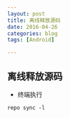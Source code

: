 ```yaml
---
layout: post
title: 离线释放源码
date: 2016-04-26
categories: blog
tags: [Android]

---
```



## 离线释放源码

* 终端执行
```
repo sync -l
```
